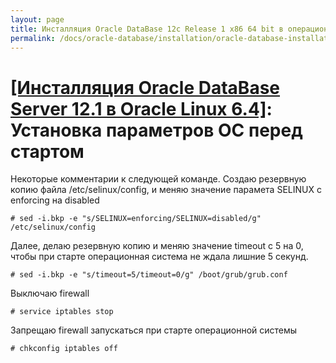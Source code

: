 ```yaml
---
layout: page
title: Инсталляция Oracle DataBase 12c Release 1 x86 64 bit в операционной системе Oracle Linux 6.4 x86_64
permalink: /docs/oracle-database/installation/oracle-database-installation/single-instance/simple/linux/6.4/oracle/12.1/setup-os-parameters-before-we-start/
---
```


# <a href="/docs/oracle-database/installation/oracle-database-installation/single-instance/simple/linux/6.4/oracle/12.1/">[Инсталляция Oracle DataBase Server 12.1 в Oracle Linux 6.4]</a>: Установка параметров ОС перед стартом


Некоторые комментарии к следующей команде. Создаю резервную копию файла /etc/selinux/config, и меняю значение парамета SELINUX с enforcing на disabled


    # sed -i.bkp -e "s/SELINUX=enforcing/SELINUX=disabled/g" /etc/selinux/config


Далее, делаю резервную копию и меняю значение timeout с 5 на 0, чтобы при старте операционная система не ждала лишние 5 секунд.

    # sed -i.bkp -e "s/timeout=5/timeout=0/g" /boot/grub/grub.conf


Выключаю firewall

    # service iptables stop


Запрещаю firewall запускаться при старте операционной системы

    # chkconfig iptables off
